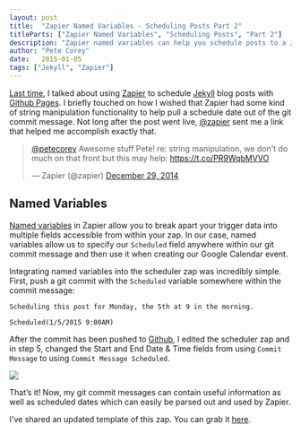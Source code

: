 ```yaml
---
layout: post
title:  "Zapier Named Variables - Scheduling Posts Part 2"
titleParts: ["Zapier Named Variables", "Scheduling Posts", "Part 2"]
description: "Zapier named variables can help you schedule posts to a Jekyll based blog. Find out how!"
author: "Pete Corey"
date:   2015-01-05
tags: ["Jekyll", "Zapier"]
---
```


[Last time](http://1pxsolidtomato.com/2014/12/29/scheduling-posts-with-jekyll-github-pages-and-zapier/), I talked about using [Zapier](https://zapier.com/app/dashboard) to schedule [Jekyll](http://jekyllrb.com/) blog posts with [Github Pages](https://pages.github.com/). I briefly touched on how I wished that Zapier had some kind of string manipulation functionality to help pull a schedule date out of the git commit message. Not long after the post went live, [@zapier](https://twitter.com/zapier) sent me a link that helped me accomplish exactly that.

<blockquote class="twitter-tweet" data-conversation="none" lang="en"><p><a href="https://twitter.com/petecorey">@petecorey</a> Awesome stuff Pete! re: string manipulation, we don&#39;t do much on that front but this may help: <a href="https://t.co/PR9WqbMVVO">https://t.co/PR9WqbMVVO</a></p>&mdash; Zapier (@zapier) <a href="https://twitter.com/zapier/status/549637465133182976">December 29, 2014</a></blockquote>
<script async src="//platform.twitter.com/widgets.js" charset="utf-8"></script>

## Named Variables

[Named variables](https://zapier.com/help/named-variables/) in Zapier allow you to break apart your trigger data into multiple fields accessible from within your zap. In our case, named variables allow us to specify our <code class="language-*">Scheduled</code> field anywhere within our git commit message and then use it when creating our Google Calendar event.

Integrating named variables into the scheduler zap was incredibly simple. First, push a git commit with the <code class="language-*">Scheduled</code> variable somewhere within the commit message:

<pre class="language-*"><code class="language-*">Scheduling this post for Monday, the 5th at 9 in the morning.

Scheduled(1/5/2015 9:00AM)
</code></pre>

After the commit has been pushed to [Github](https://github.com/), I edited the scheduler zap and in step 5, changed the Start and End Date & Time fields from using <code class="language-*">Commit Message</code> to using <code class="language-*">Commit Message Scheduled</code>.

<img src="http://i.imgur.com/Et28RKR.png" style="max-width: 100%;">

That’s it! Now, my git commit messages can contain useful information as well as scheduled dates which can easily be parsed out and used by Zapier.

I've shared an updated template of this zap. You can grab it [here](http://zpr.io/7U7R).
